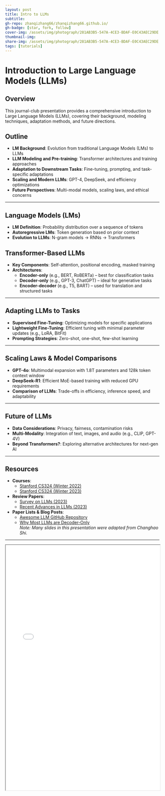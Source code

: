 ```yaml
---
layout: post
title: Intro to LLMs
subtitle: 
gh-repo: zhanqizhang66/zhanqizhang66.github.io/
gh-badge: [star, fork, follow]
cover-img: /assets/img/photograph/281AB3B5-547A-4CE3-BDAF-E0C43AEC29DE.jpg
thumbnail-img:
share-img: /assets/img/photograph/281AB3B5-547A-4CE3-BDAF-E0C43AEC29DE.jpg
tags: [tutorials]
---
```



# Introduction to Large Language Models (LLMs)

## Overview  
This journal-club presentation provides a comprehensive introduction to Large Language Models (LLMs), covering their background, modeling techniques, adaptation methods, and future directions.

## Outline  
- **LM Background**: Evolution from traditional Language Models (LMs) to LLMs  
- **LLM Modeling and Pre-training**: Transformer architectures and training approaches  
- **Adaptation to Downstream Tasks**: Fine-tuning, prompting, and task-specific adaptations  
- **Scaling and Modern LLMs**: GPT-4, DeepSeek, and efficiency optimizations  
- **Future Perspectives**: Multi-modal models, scaling laws, and ethical concerns  

---

## Language Models (LMs)  
- **LM Definition**: Probability distribution over a sequence of tokens  
- **Autoregressive LMs**: Token generation based on prior context  
- **Evolution to LLMs**: N-gram models → RNNs → Transformers  

## Transformer-Based LLMs  
- **Key Components**: Self-attention, positional encoding, masked training  
- **Architectures**:  
  - **Encoder-only** (e.g., BERT, RoBERTa) – best for classification tasks  
  - **Decoder-only** (e.g., GPT-3, ChatGPT) – ideal for generative tasks  
  - **Encoder-decoder** (e.g., T5, BART) – used for translation and structured tasks  

---

## Adapting LLMs to Tasks  
- **Supervised Fine-Tuning**: Optimizing models for specific applications  
- **Lightweight Fine-Tuning**: Efficient tuning with minimal parameter updates (e.g., LoRA, BitFit)  
- **Prompting Strategies**: Zero-shot, one-shot, few-shot learning  

---

## Scaling Laws & Model Comparisons  
- **GPT-4o**: Multimodal expansion with 1.8T parameters and 128k token context window  
- **DeepSeek-R1**: Efficient MoE-based training with reduced GPU requirements  
- **Comparison of LLMs**: Trade-offs in efficiency, inference speed, and adaptability  

---

## Future of LLMs  
- **Data Considerations**: Privacy, fairness, contamination risks  
- **Multi-Modality**: Integration of text, images, and audio (e.g., CLIP, GPT-4V)  
- **Beyond Transformers?**: Exploring alternative architectures for next-gen AI  

---

## Resources  
- **Courses**:  
  - [Stanford CS324 (Winter 2022)](https://stanford-cs324.github.io/winter2022/)  
  - [Stanford CS324 (Winter 2023)](https://stanford-cs324.github.io/winter2023/)  
- **Review Papers**:  
  - [Survey on LLMs (2023)](https://arxiv.org/pdf/2303.18223)  
  - [Recent Advances in LLMs (2023)](https://arxiv.org/pdf/2307.06435)  
- **Paper Lists & Blog Posts**:  
  - [Awesome LLM GitHub Repository](https://github.com/Hannibal046/Awesome-LLM)  
  - [Why Most LLMs are Decoder-Only](https://medium.com/@yumo-bai/why-are-most-llms-decoder-only-590c903e4789)  
*Note: Many slides in this presentation were adapted from Changhao Shi.*

---
<iframe width="100%" height="800" src="/files/intro_to_llms.pdf">


